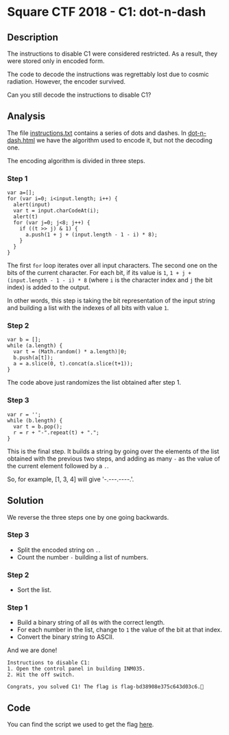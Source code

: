 # Square CTF 2018 - C1: dot-n-dash

## Description
The instructions to disable C1 were considered restricted. As a result, they were stored only in encoded form.

The code to decode the instructions was regrettably lost due to cosmic radiation. However, the encoder survived.

Can you still decode the instructions to disable C1?

## Analysis
The file [instructions.txt](./instructions.txt) contains a series of dots and dashes. In [dot-n-dash.html](./dot-n-dash.html) we have the algorithm used to encode it, but not the decoding one.

The encoding algorithm is divided in three steps.

### Step 1
```
var a=[];
for (var i=0; i<input.length; i++) {
  alert(input)
  var t = input.charCodeAt(i);
  alert(t)
  for (var j=0; j<8; j++) {
    if ((t >> j) & 1) {
      a.push(1 + j + (input.length - 1 - i) * 8);
    }
  }
}
```

The first `for` loop iterates over all input characters. The second one on the bits of the current character. For each bit, if its value is `1`, `1 + j + (input.length - 1 - i) * 8` (where `i` is the character index and `j` the bit index) is added to the output.

In other words, this step is taking the bit representation of the input string and building a list with the indexes of all bits with value `1`.

### Step 2
```
var b = [];
while (a.length) {
  var t = (Math.random() * a.length)|0;
  b.push(a[t]);
  a = a.slice(0, t).concat(a.slice(t+1));
}
```

The code above just randomizes the list obtained after step 1.

### Step 3
```
var r = '';
while (b.length) {
  var t = b.pop();
  r = r + "-".repeat(t) + ".";
}
```

This is the final step. It builds a string by going over the elements of the list obtained with the previous two steps, and adding as many `-` as the value of the current element followed by a `.`.

So, for example, [1, 3, 4] will give '-.---.----.'.

## Solution
We reverse the three steps one by one going backwards.

### Step 3
- Split the encoded string on `.`.
- Count the number `-` building a list of numbers.

### Step 2
- Sort the list.

### Step 1
- Build a binary string of all `0`s with the correct length.
- For each number in the list, change to `1` the value of the bit at that index.
- Convert the binary string to ASCII.

And we are done!

```
Instructions to disable C1:
1. Open the control panel in building INM035.
2. Hit the off switch.

Congrats, you solved C1! The flag is flag-bd38908e375c643d03c6.
```

## Code
You can find the script we used to get the flag [here](./flag.py).

